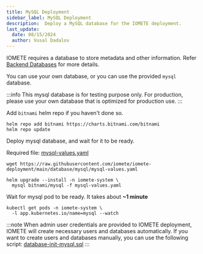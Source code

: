 ```yaml
---
title: MySQL Deployment
sidebar_label: MySQL Deployment
description:  Deploy a MySQL database for the IOMETE deployment.
last_update:
  date: 08/15/2024
  author: Vusal Dadalov
---
```


IOMETE requires a database to store metadata and other information. Refer [Backend Databases](/deployment/backend-databases) for more details.

You can use your own database, or you can use the provided `mysql` database.

:::info
This mysql database is for testing purpose only. For production, please use your own database that is optimized for production use.
:::

Add `bitnami` helm repo if you haven't done so.

```shell showLineNumbers
helm repo add bitnami https://charts.bitnami.com/bitnami
helm repo update
```

Deploy mysql database, and wait for it to be ready.

Required file: [mysql-values.yaml](https://github.com/iomete/iomete-deployment/blob/main/database/mysql/mysql-values.yaml)

```shell showLineNumbers
wget https://raw.githubusercontent.com/iomete/iomete-deployment/main/database/mysql/mysql-values.yaml

helm upgrade --install -n iomete-system \
  mysql bitnami/mysql -f mysql-values.yaml
```

Wait for mysql pod to be ready. It takes about **~1 minute**

```shell showLineNumbers
kubectl get pods -n iomete-system \
  -l app.kubernetes.io/name=mysql --watch
```

:::note
When admin user credentials are provided to IOMETE deployment, IOMETE will create necessary users and databases automatically. If you want to create users and databases manually, you can use the following script:
[database-init-mysql.sql](https://github.com/iomete/iomete-deployment/blob/main/database/mysql/database-init-mysql.sql)
:::